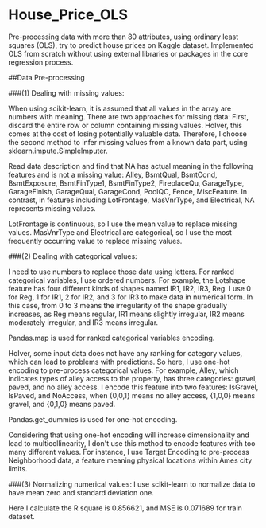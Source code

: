 # House_Price_OLS
Pre-processing data with more than 80 attributes, using ordinary least squares (OLS), try to predict house prices on Kaggle dataset.  Implemented OLS from scratch without using external libraries or packages in the core regression process.

##Data Pre-processing

###(1) Dealing with missing values:

When using scikit-learn, it is assumed that all values in the array are numbers with meaning. There are two approaches for missing data: First, discard the entire row or column containing missing values. HoIver, this comes at the cost of losing potentially valuable data. Therefore, I choose the second method to infer missing values from a known data part, using sklearn.impute.SimpleImputer.

Read data description and find that NA has actual meaning in the following features and is not a missing value: Alley, BsmtQual, BsmtCond, BsmtExposure, BsmtFinType1, BsmtFinType2, FireplaceQu, GarageType, GarageFinish, GarageQual, GarageCond, PoolQC, Fence, MiscFeature. In contrast, in features including LotFrontage, MasVnrType, and Electrical, NA represents missing values.

LotFrontage is continuous, so I use the mean value to replace missing values. MasVnrType and Electrical are categorical, so I use the most frequently occurring value to replace missing values.

###(2) Dealing with categorical values:

I need to use numbers to replace those data using letters. For ranked categorical variables, I use ordered numbers. For example, the Lotshape feature has four different kinds of shapes named IR1, IR2, IR3, Reg. I use 0 for Reg, 1 for IR1, 2 for IR2, and 3 for IR3 to make data in numerical form. In this case, from 0 to 3 means the irregularity of the shape gradually increases, as Reg means regular, IR1 means slightly irregular, IR2 means moderately irregular, and IR3 means irregular.

Pandas.map is used for ranked categorical variables encoding.

HoIver, some input data does not have any ranking for category values, which can lead to problems with predictions. So here, I use one-hot encoding to pre-process categorical values. For example, Alley, which indicates types of alley access to the property, has three categories: gravel, paved, and no alley access. I encode this feature into two features: IsGravel,  IsPaved, and NoAccess, when {0,0,1} means no alley access, {1,0,0} means gravel, and {0,1,0} means paved.

Pandas.get_dummies is used for one-hot encoding.

Considering that using one-hot encoding will increase dimensionality and lead to multicollinearity, I don't use this method to encode features with too many different values. For instance, I use Target Encoding to pre-process Neighborhood data, a feature meaning physical locations within Ames city limits.

###(3) Normalizing numerical values:
    I use scikit-learn to normalize data to have mean zero and standard deviation one. 


Here I calculate the R square is 0.856621, and MSE is 0.071689 for train dataset.
